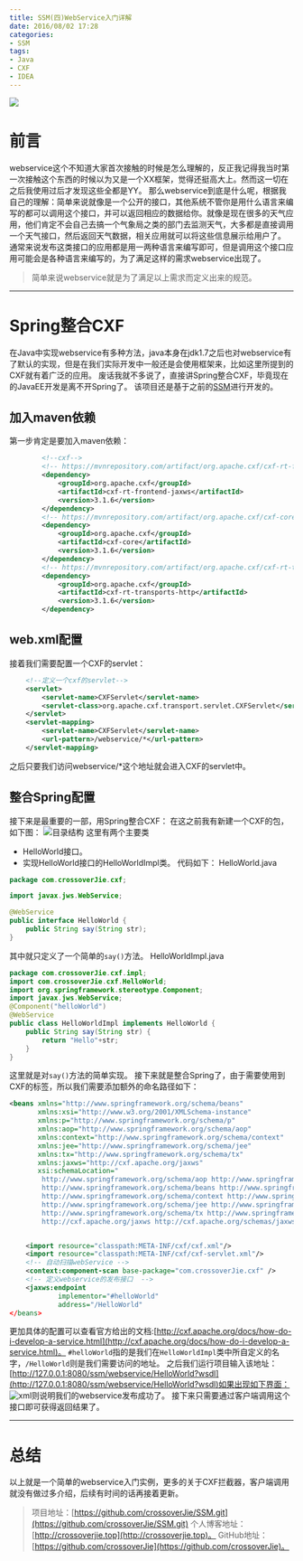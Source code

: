 ```yaml
---
title: SSM(四)WebService入门详解
date: 2016/08/02 17:28      
categories: 
- SSM
tags: 
- Java
- CXF
- IDEA
---
```

![](http://img.blog.csdn.net/20160802154107534)
# 前言
webservice这个不知道大家首次接触的时候是怎么理解的，反正我记得我当时第一次接触这个东西的时候以为又是一个XX框架，觉得还挺高大上。然而这一切在之后我使用过后才发现这些全都是YY。
那么webservice到底是什么呢，根据我自己的理解：简单来说就像是一个公开的接口，其他系统不管你是用什么语言来编写的都可以调用这个接口，并可以返回相应的数据给你。就像是现在很多的天气应用，他们肯定不会自己去搞一个气象局之类的部门去监测天气，大多都是直接调用一个天气接口，然后返回天气数据，相关应用就可以将这些信息展示给用户了。
通常来说发布这类接口的应用都是用一两种语言来编写即可，但是调用这个接口应用可能会是各种语言来编写的，为了满足这样的需求webservice出现了。
> 简单来说webservice就是为了满足以上需求而定义出来的规范。

----------


# Spring整合CXF
在Java中实现webservice有多种方法，java本身在jdk1.7之后也对webservice有了默认的实现，但是在我们实际开发中一般还是会使用框架来，比如这里所提到的CXF就有着广泛的应用。
废话我就不多说了，直接讲Spring整合CXF，毕竟现在的JavaEE开发是离不开Spring了。
该项目还是基于之前的[SSM](https://github.com/crossoverjie/SSM)进行开发的。
## 加入maven依赖
第一步肯定是要加入maven依赖：
```xml
        <!--cxf-->
        <!-- https://mvnrepository.com/artifact/org.apache.cxf/cxf-rt-frontend-jaxws -->
        <dependency>
            <groupId>org.apache.cxf</groupId>
            <artifactId>cxf-rt-frontend-jaxws</artifactId>
            <version>3.1.6</version>
        </dependency>
        <!-- https://mvnrepository.com/artifact/org.apache.cxf/cxf-core -->
        <dependency>
            <groupId>org.apache.cxf</groupId>
            <artifactId>cxf-core</artifactId>
            <version>3.1.6</version>
        </dependency>
        <!-- https://mvnrepository.com/artifact/org.apache.cxf/cxf-rt-transports-http -->
        <dependency>
            <groupId>org.apache.cxf</groupId>
            <artifactId>cxf-rt-transports-http</artifactId>
            <version>3.1.6</version>
        </dependency>
```
<!--more-->
## web.xml配置
接着我们需要配置一个CXF的servlet：
```xml
    <!--定义一个cxf的servlet-->
    <servlet>
        <servlet-name>CXFServlet</servlet-name>
        <servlet-class>org.apache.cxf.transport.servlet.CXFServlet</servlet-class>
    </servlet>
    <servlet-mapping>
        <servlet-name>CXFServlet</servlet-name>
        <url-pattern>/webservice/*</url-pattern>
    </servlet-mapping>
```
之后只要我们访问webservice/*这个地址就会进入CXF的servlet中。

## 整合Spring配置
接下来是最重要的一部，用Spring整合CXF：
在这之前我有新建一个CXF的包，如下图：
![目录结构](http://img.blog.csdn.net/20160802160407964)
这里有两个主要类
 - HelloWorld接口。
 - 实现HelloWorld接口的HelloWorldImpl类。
代码如下：
HelloWorld.java
```java
package com.crossoverJie.cxf;

import javax.jws.WebService;

@WebService
public interface HelloWorld {
	public String say(String str);
}
```
其中就只定义了一个简单的`say()`方法。
HelloWorldImpl.java
```java
package com.crossoverJie.cxf.impl;
import com.crossoverJie.cxf.HelloWorld;
import org.springframework.stereotype.Component;
import javax.jws.WebService;
@Component("helloWorld")
@WebService
public class HelloWorldImpl implements HelloWorld {
	public String say(String str) {
		return "Hello"+str;
	}
}
```
这里就是对`say()`方法的简单实现。
接下来就是整合Spring了，由于需要使用到CXF的标签，所以我们需要添加额外的命名路径如下：

```xml
<beans xmlns="http://www.springframework.org/schema/beans"
       xmlns:xsi="http://www.w3.org/2001/XMLSchema-instance"
       xmlns:p="http://www.springframework.org/schema/p"
       xmlns:aop="http://www.springframework.org/schema/aop"
       xmlns:context="http://www.springframework.org/schema/context"
       xmlns:jee="http://www.springframework.org/schema/jee"
       xmlns:tx="http://www.springframework.org/schema/tx"
       xmlns:jaxws="http://cxf.apache.org/jaxws"
       xsi:schemaLocation="
        http://www.springframework.org/schema/aop http://www.springframework.org/schema/aop/spring-aop-4.0.xsd
        http://www.springframework.org/schema/beans http://www.springframework.org/schema/beans/spring-beans-4.0.xsd
        http://www.springframework.org/schema/context http://www.springframework.org/schema/context/spring-context-4.0.xsd
        http://www.springframework.org/schema/jee http://www.springframework.org/schema/jee/spring-jee-4.0.xsd
        http://www.springframework.org/schema/tx http://www.springframework.org/schema/tx/spring-tx-4.0.xsd
        http://cxf.apache.org/jaxws http://cxf.apache.org/schemas/jaxws.xsd">


    <import resource="classpath:META-INF/cxf/cxf.xml"/>
    <import resource="classpath:META-INF/cxf/cxf-servlet.xml"/>
    <!-- 自动扫描webService -->
    <context:component-scan base-package="com.crossoverJie.cxf" />
    <!-- 定义webservice的发布接口  -->
    <jaxws:endpoint
            implementor="#helloWorld"
            address="/HelloWorld"
</beans>
```

更加具体的配置可以查看官方给出的文档:[http://cxf.apache.org/docs/how-do-i-develop-a-service.html](http://cxf.apache.org/docs/how-do-i-develop-a-service.html)。
`#helloWorld`指的是我们在`HelloWorldImpl`类中所自定义的名字，`/HelloWorld`则是我们需要访问的地址。
之后我们运行项目输入该地址：[http://127.0.0.1:8080/ssm/webservice/HelloWorld?wsdl](http://127.0.0.1:8080/ssm/webservice/HelloWorld?wsdl)如果出现如下界面：
![xml](http://img.blog.csdn.net/20160802170000891)则说明我们的webservice发布成功了。
接下来只需要通过客户端调用这个接口即可获得返回结果了。


----------


# 总结
以上就是一个简单的webservice入门实例，更多的关于CXF拦截器，客户端调用就没有做过多介绍，后续有时间的话再接着更新。
> 项目地址：[https://github.com/crossoverJie/SSM.git](https://github.com/crossoverJie/SSM.git)
> 个人博客地址：[http://crossoverjie.top](http://crossoverjie.top)。
> GitHub地址：[https://github.com/crossoverJie](https://github.com/crossoverJie)。